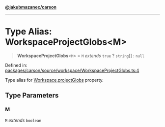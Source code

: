 [**@jakubmazanec/carson**](../README.md)

---

# Type Alias: WorkspaceProjectGlobs\<M\>

> **WorkspaceProjectGlobs**\<`M`\> = `M` _extends_ `true` ? `string`[] : `null`

Defined in:
[packages/carson/source/workspace/WorkspaceProjectGlobs.ts:4](https://github.com/jakubmazanec/tools/blob/dccfe8e5cee218e88ff4db59e4bf460975897c58/packages/carson/source/workspace/WorkspaceProjectGlobs.ts#L4)

Type alias for [Workspace.projectGlobs](../classes/Workspace.md#projectglobs) property.

## Type Parameters

### M

`M` _extends_ `boolean`
